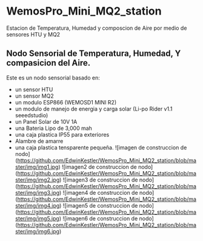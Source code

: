 # WemosPro_Mini_MQ2_station
Estacion de Temperatura, Humedad y composcion de Aire por medio de sensores HTU y MQ2
## Nodo Sensorial de Temperatura, Humedad, Y compasicion del Aire. 
Este es un nodo sensorial basado en: 
* un sensor HTU 
* un sensor MQ2 
* un modulo ESP866 (WEMOSD1 MINI R2)
* un modulo de manejo de energia y carga solar (Li-po Rider v1.1 seeedstudio)
* un Panel Solar de 10V 1A 
* una Bateria Lipo de 3,000 mah
* una caja plastica IP55 para exteriores
* Alambre de amarre
* una caja plastica tensparente pequeña.
![imagen de construccion de nodo]
(https://github.com/EdwinKestler/WemosPro_Mini_MQ2_station/blob/master/img/img1.jpg)
![imagen2 de construccion de nodo]
(https://github.com/EdwinKestler/WemosPro_Mini_MQ2_station/blob/master/img/img2.jpg)
![imagen3 de construccion de nodo]
(https://github.com/EdwinKestler/WemosPro_Mini_MQ2_station/blob/master/img/img3.jpg)
![imagen4 de construccion de nodo]
(https://github.com/EdwinKestler/WemosPro_Mini_MQ2_station/blob/master/img/img4.jpg)
![imagen5 de construccion de nodo]
(https://github.com/EdwinKestler/WemosPro_Mini_MQ2_station/blob/master/img/img5.jpg)
![imagen6 de construccion de nodo]
(https://github.com/EdwinKestler/WemosPro_Mini_MQ2_station/blob/master/img/img6.jpg)

